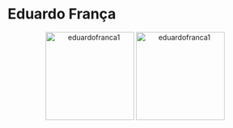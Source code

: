 # Eduardo França

<p align="center">
  <span>
    <img src="https://github-readme-stats.vercel.app/api?username=eduardofranca1&show_icons=true" alt="eduardofranca1" height=175 />
  </span>
  <span>
    <img src="https://github-readme-stats.vercel.app/api/top-langs?username=eduardofranca1&layout=compact&show_icons=true" alt="eduardofranca1" height=175 />
  </span>
</p>

